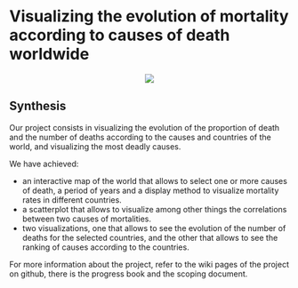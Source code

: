 # Visualizing the evolution of mortality according to causes of death worldwide
<p align="center">
  <img src="https://github.com/Baragouine/visualization-number-of-deaths-by-cause-around-world-per-year/blob/main/Miniature.png?raw=true"/>
</p>

## Synthesis

Our project consists in visualizing the evolution of the proportion of death and the number of deaths according to the causes and countries of the world, and visualizing the most deadly causes.  

We have achieved:  

 * an interactive map of the world that allows to select one or more causes of death, a period of years and a display method to visualize mortality rates in different countries.  
 * a scatterplot that allows to visualize among other things the correlations between two causes of mortalities.  
 * two visualizations, one that allows to see the evolution of the number of deaths for the selected countries, and the other that allows to see the ranking of causes according to the countries.  

For more information about the project, refer to the wiki pages of the project on github, there is the progress book and the scoping document.
